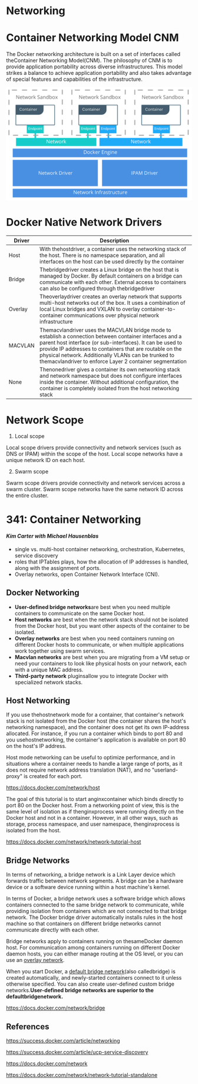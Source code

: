 # Networking

# Container Networking Model CNM

The Docker networking architecture is built on a set of interfaces called theContainer Networking Model(CNM). The philosophy of CNM is to provide application portability across diverse infrastructures. This model strikes a balance to achieve application portability and also takes advantage of special features and capabilities of the infrastructure.

![Network Sandbox Container Endpoint Network Network Sandbox Container Endpoint Endpoint Docker Engine Network Driver Network Infrastructure Network Sandbox Container Endpoint Network IPAM Driver ](../../media/DevOps-Docker-Networking-image1.png)

# Docker Native Network Drivers

| **Driver** | **Description**                                                                                                                                                                                                                                                                                                                                           |
|-----------|-------------------------------------------------------------|
| Host       | With thehostdriver, a container uses the networking stack of the host. There is no namespace separation, and all interfaces on the host can be used directly by the container                                                                                                                                                                           |
| Bridge     | Thebridgedriver creates a Linux bridge on the host that is managed by Docker. By default containers on a bridge can communicate with each other. External access to containers can also be configured through thebridgedriver                                                                                                                         |
| Overlay    | Theoverlaydriver creates an overlay network that supports multi-host networks out of the box. It uses a combination of local Linux bridges and VXLAN to overlay container-to-container communications over physical network infrastructure                                                                                                              |
| MACVLAN    | Themacvlandriver uses the MACVLAN bridge mode to establish a connection between container interfaces and a parent host interface (or sub-interfaces). It can be used to provide IP addresses to containers that are routable on the physical network. Additionally VLANs can be trunked to themacvlandriver to enforce Layer 2 container segmentation |
| None       | Thenonedriver gives a container its own networking stack and network namespace but does not configure interfaces inside the container. Without additional configuration, the container is completely isolated from the host networking stack                                                                                                            |

# Network Scope

1. Local scope

Local scope drivers provide connectivity and network services (such as DNS or IPAM) within the scope of the host. Local scope networks have a unique network ID on each host.

2. Swarm scope

Swarm scope drivers provide connectivity and network services across a swarm cluster. Swarm scope networks have the same network ID across the entire cluster.

# 341: Container Networking

#### *Kim Carter with Michael Hausenblas*

- single vs. multi-host container networking, orchestration, Kubernetes, service discovery
- roles that IPTables plays, how the allocation of IP addresses is handled, along with the assignment of ports.
- Overlay networks, open Container Network Interface (CNI).

## Docker Networking

- **User-defined bridge networks**are best when you need multiple containers to communicate on the same Docker host.
- **Host networks** are best when the network stack should not be isolated from the Docker host, but you want other aspects of the container to be isolated.
- **Overlay networks** are best when you need containers running on different Docker hosts to communicate, or when multiple applications work together using swarm services.
- **Macvlan networks** are best when you are migrating from a VM setup or need your containers to look like physical hosts on your network, each with a unique MAC address.
- **Third-party network** pluginsallow you to integrate Docker with specialized network stacks.

## Host Networking

If you use thehostnetwork mode for a container, that container's network stack is not isolated from the Docker host (the container shares the host's networking namespace), and the container does not get its own IP-address allocated. For instance, if you run a container which binds to port 80 and you usehostnetworking, the container's application is available on port 80 on the host's IP address.

Host mode networking can be useful to optimize performance, and in situations where a container needs to handle a large range of ports, as it does not require network address translation (NAT), and no "userland-proxy" is created for each port.

<https://docs.docker.com/network/host>

The goal of this tutorial is to start anginxcontainer which binds directly to port 80 on the Docker host. From a networking point of view, this is the same level of isolation as if thenginxprocess were running directly on the Docker host and not in a container. However, in all other ways, such as storage, process namespace, and user namespace, thenginxprocess is isolated from the host.

<https://docs.docker.com/network/network-tutorial-host>

## Bridge Networks

In terms of networking, a bridge network is a Link Layer device which forwards traffic between network segments. A bridge can be a hardware device or a software device running within a host machine's kernel.

In terms of Docker, a bridge network uses a software bridge which allows containers connected to the same bridge network to communicate, while providing isolation from containers which are not connected to that bridge network. The Docker bridge driver automatically installs rules in the host machine so that containers on different bridge networks cannot communicate directly with each other.

Bridge networks apply to containers running on thesameDocker daemon host. For communication among containers running on different Docker daemon hosts, you can either manage routing at the OS level, or you can use an [overlay network](https://docs.docker.com/network/overlay/).

When you start Docker, a [default bridge network](https://docs.docker.com/network/bridge/#use-the-default-bridge-network)(also calledbridge) is created automatically, and newly-started containers connect to it unless otherwise specified. You can also create user-defined custom bridge networks.**User-defined bridge networks are superior to the defaultbridgenetwork.**

<https://docs.docker.com/network/bridge>

## References

<https://success.docker.com/article/networking>

<https://success.docker.com/article/ucp-service-discovery>

<https://docs.docker.com/network>

<https://docs.docker.com/network/network-tutorial-standalone>
